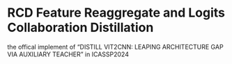 # RCD Feature Reaggregate and Logits Collaboration Distillation
the offical implement of “DISTILL VIT2CNN: LEAPING ARCHITECTURE GAP VIA AUXILIARY TEACHER” in ICASSP2024
